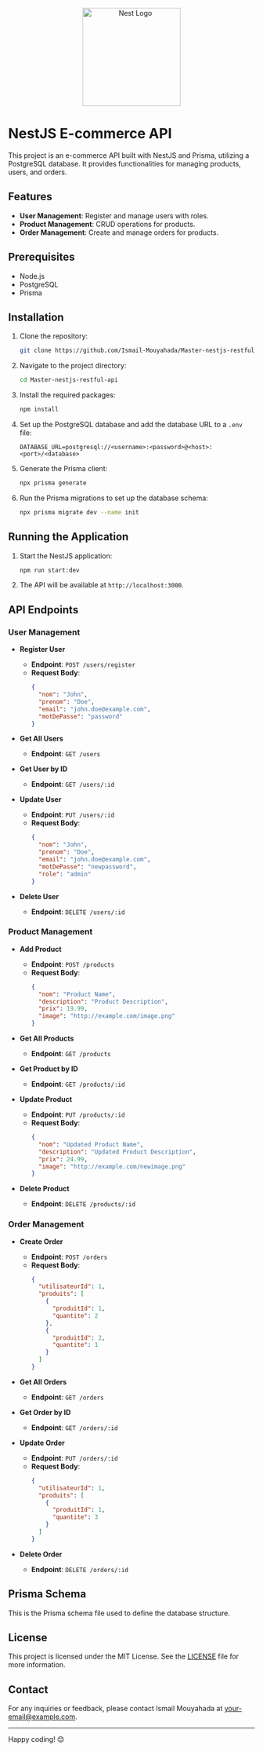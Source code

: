 <p align="center">
  <a href="http://nestjs.com/" target="blank"><img src="https://nestjs.com/img/logo-small.svg" width="200" alt="Nest Logo" /></a>
</p>
 
# NestJS E-commerce API

This project is an e-commerce API built with NestJS and Prisma, utilizing a PostgreSQL database. It provides functionalities for managing products, users, and orders.

## Features

- **User Management**: Register and manage users with roles.
- **Product Management**: CRUD operations for products.
- **Order Management**: Create and manage orders for products.

## Prerequisites

- Node.js
- PostgreSQL
- Prisma

## Installation

1. Clone the repository:

   ```bash
   git clone https://github.com/Ismail-Mouyahada/Master-nestjs-restful-api.git
   ```

2. Navigate to the project directory:

   ```bash
   cd Master-nestjs-restful-api
   ```

3. Install the required packages:

   ```bash
   npm install
   ```

4. Set up the PostgreSQL database and add the database URL to a `.env` file:

   ```env
   DATABASE_URL=postgresql://<username>:<password>@<host>:<port>/<database>
   ```

5. Generate the Prisma client:

   ```bash
   npx prisma generate
   ```

6. Run the Prisma migrations to set up the database schema:

   ```bash
   npx prisma migrate dev --name init
   ```

## Running the Application

1. Start the NestJS application:

   ```bash
   npm run start:dev
   ```

2. The API will be available at `http://localhost:3000`.

## API Endpoints

### User Management

- **Register User**

  - **Endpoint**: `POST /users/register`
  - **Request Body**:
    ```json
    {
      "nom": "John",
      "prenom": "Doe",
      "email": "john.doe@example.com",
      "motDePasse": "password"
    }
    ```

- **Get All Users**

  - **Endpoint**: `GET /users`

- **Get User by ID**

  - **Endpoint**: `GET /users/:id`

- **Update User**

  - **Endpoint**: `PUT /users/:id`
  - **Request Body**:
    ```json
    {
      "nom": "John",
      "prenom": "Doe",
      "email": "john.doe@example.com",
      "motDePasse": "newpassword",
      "role": "admin"
    }
    ```

- **Delete User**

  - **Endpoint**: `DELETE /users/:id`

### Product Management

- **Add Product**

  - **Endpoint**: `POST /products`
  - **Request Body**:
    ```json
    {
      "nom": "Product Name",
      "description": "Product Description",
      "prix": 19.99,
      "image": "http://example.com/image.png"
    }
    ```

- **Get All Products**

  - **Endpoint**: `GET /products`

- **Get Product by ID**

  - **Endpoint**: `GET /products/:id`

- **Update Product**

  - **Endpoint**: `PUT /products/:id`
  - **Request Body**:
    ```json
    {
      "nom": "Updated Product Name",
      "description": "Updated Product Description",
      "prix": 24.99,
      "image": "http://example.com/newimage.png"
    }
    ```

- **Delete Product**

  - **Endpoint**: `DELETE /products/:id`

### Order Management

- **Create Order**

  - **Endpoint**: `POST /orders`
  - **Request Body**:
    ```json
    {
      "utilisateurId": 1,
      "produits": [
        {
          "produitId": 1,
          "quantite": 2
        },
        {
          "produitId": 2,
          "quantite": 1
        }
      ]
    }
    ```

- **Get All Orders**

  - **Endpoint**: `GET /orders`

- **Get Order by ID**

  - **Endpoint**: `GET /orders/:id`

- **Update Order**

  - **Endpoint**: `PUT /orders/:id`
  - **Request Body**:
    ```json
    {
      "utilisateurId": 1,
      "produits": [
        {
          "produitId": 1,
          "quantite": 3
        }
      ]
    }
    ```

- **Delete Order**

  - **Endpoint**: `DELETE /orders/:id`

## Prisma Schema

This is the Prisma schema file used to define the database structure.
 

## License

This project is licensed under the MIT License. See the [LICENSE](LICENSE) file for more information.

## Contact

For any inquiries or feedback, please contact Ismail Mouyahada at [your-email@example.com](mailto:your-email@example.com).

---

Happy coding! 😊
